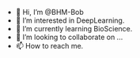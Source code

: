 - 👋 Hi, I’m @BHM-Bob
- 👀 I’m interested in DeepLearning.
- 🌱 I’m currently learning BioScience.
- 💞️ I’m looking to collaborate on ...
- 📫 How to reach me.

<!---
BHM-Bob/BHM-Bob is a ✨ special ✨ repository because its `README.md` (this file) appears on your GitHub profile.
You can click the Preview link to take a look at your changes.
--->
